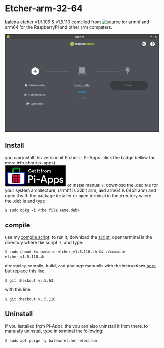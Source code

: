 # Etcher-arm-32-64
balena-etcher v1.5.109 & v1.5.110 compiled from ![source](https://github.com/balena-io/etcher) for armhf and arm64 for the RaspberryPi and other arm computers.

![Etcher on rpi screenshot](/screenshots/etcher.png)


## Install
you can install this version of Etcher in Pi-Apps (click the badge bellow for more info about pi-apps) <br> 
[![badge](https://github.com/Botspot/pi-apps/blob/master/icons/badge.png?raw=true)](https://github.com/Botspot/pi-apps)
or install manually: download the .deb file for your system architecture, (armhf is 32bit arm, and arm64 is 64bit arm) and open it with the package installer or open terminal in the directory where the .deb is and type 
```sh-session
$ sudo dpkg -i <the file name.deb>
```
## compile
use my [compile script](compile-etcher_v1.5.110.sh). to run it, download the [script](compile-etcher_v1.5.110.sh), open terminal in the directory where the script is, and type:
```sh-session
$ sudo chmod +x compile-etcher_v1.5.110.sh && ./compile-etcher_v1.5.110.sh
```
alternatley compile, build, and package manually with the instructions [here](https://github.com/futurejones/balena-etcher-arm/blob/master/etcher-build/BUILD.md)
but replace this line: 
```sh-session
$ git checkout v1.5.63
```
with this line:
```sh-session
$ git checkout v1.5.110
```

## Uninstall
If you installed from [Pi-Apps](https://github.com/Botspot/pi-apps), the you can also uninstall it from there.
to manually uninstall, type in terminal the following:
```sh-session
$ sudo apt purge -y balena-etcher-electron
```

